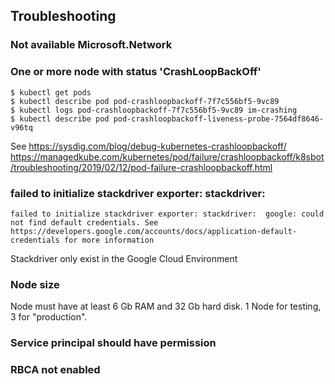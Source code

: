 ## Troubleshooting

### Not available Microsoft.Network

### One or more node with status 'CrashLoopBackOff'

```
$ kubectl get pods
$ kubectl describe pod pod-crashloopbackoff-7f7c556bf5-9vc89
$ kubectl logs pod-crashloopbackoff-7f7c556bf5-9vc89 im-crashing
$ kubectl describe pod pod-crashloopbackoff-liveness-probe-7564df8646-v96tq
```
See https://sysdig.com/blog/debug-kubernetes-crashloopbackoff/
https://managedkube.com/kubernetes/pod/failure/crashloopbackoff/k8sbot/troubleshooting/2019/02/12/pod-failure-crashloopbackoff.html

### failed to initialize stackdriver exporter: stackdriver: 

```
failed to initialize stackdriver exporter: stackdriver:  google: could not find default credentials. See https://developers.google.com/accounts/docs/application-default-credentials for more information
```

Stackdriver only exist in the Google Cloud Environment

### Node size

Node must have at least 6 Gb RAM and 32 Gb hard disk. 1 Node for testing, 3 for "production".

### Service principal should have permission

### RBCA not enabled